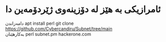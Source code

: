 # ئامرازیکی بە هێز لە دۆزینەوی ژێردۆمەین دا
دامەزاندن 
apt install perl
git clone https://github.com/Cybercandiru/Subnet/tree/main
<br>
بەکارهێنان
perl subnet.pm hackerone.com